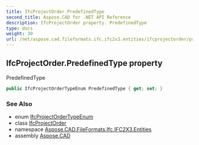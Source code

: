 ```yaml
---
title: IfcProjectOrder.PredefinedType
second_title: Aspose.CAD for .NET API Reference
description: IfcProjectOrder property. PredefinedType
type: docs
weight: 30
url: /net/aspose.cad.fileformats.ifc.ifc2x3.entities/ifcprojectorder/predefinedtype/
---
```

## IfcProjectOrder.PredefinedType property

PredefinedType

```csharp
public IfcProjectOrderTypeEnum PredefinedType { get; set; }
```

### See Also

* enum [IfcProjectOrderTypeEnum](../../../aspose.cad.fileformats.ifc.ifc2x3.types/ifcprojectordertypeenum/)
* class [IfcProjectOrder](../)
* namespace [Aspose.CAD.FileFormats.Ifc.IFC2X3.Entities](../../ifcprojectorder/)
* assembly [Aspose.CAD](../../../)


